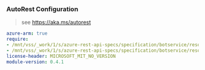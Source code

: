 ### AutoRest Configuration

> see https://aka.ms/autorest

``` yaml
azure-arm: true
require:
- /mnt/vss/_work/1/s/azure-rest-api-specs/specification/botservice/resource-manager/readme.md
- /mnt/vss/_work/1/s/azure-rest-api-specs/specification/botservice/resource-manager/readme.go.md
license-header: MICROSOFT_MIT_NO_VERSION
module-version: 0.4.1
```